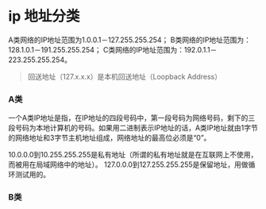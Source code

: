 # ip 地址分类

A类网络的IP地址范围为1.0.0.1－127.255.255.254； 
B类网络的IP地址范围为：128.1.0.1－191.255.255.254； 
C类网络的IP地址范围为：192.0.1.1－223.255.255.254。

> 回送地址（127.x.x.x）是本机回送地址（Loopback Address）



### A类

一个A类IP地址是指，在IP地址的四段号码中，第一段号码为网络号码，剩下的三段号码为本地计算机的号码。如果用二进制表示IP地址的话，A类IP地址就由1字节的网络地址和3字节主机地址组成，网络地址的最高位必须是“0”。

10.0.0.0到10.255.255.255是私有地址（所谓的私有地址就是在互联网上不使用，而被用在局域网络中的地址）。 
127.0.0.0到127.255.255.255是保留地址，用做循环测试用的。    

### B类



